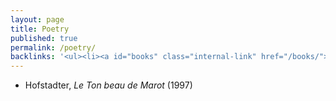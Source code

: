 ```yaml
---
layout: page
title: Poetry
published: true
permalink: /poetry/
backlinks: '<ul><li><a id="books" class="internal-link" href="/books/">Books</a></li></ul>'
---
```


* Hofstadter, _Le Ton beau de Marot_ (1997) 
